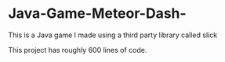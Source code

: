 # Java-Game-Meteor-Dash-
This is a Java game I made using a third party library called slick

This project has roughly 600 lines of code.
